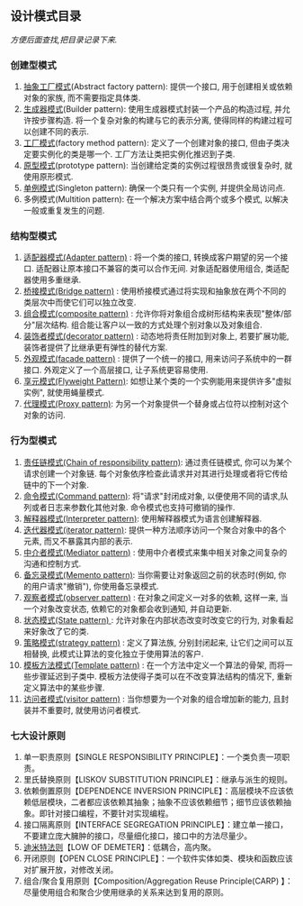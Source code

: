 ## 设计模式目录

*方便后面查找,把目录记录下来.*

### **创建型模式**

1. [抽象工厂模式]()(Abstract factory pattern): 提供一个接口, 用于创建相关或依赖对象的家族, 而不需要指定具体类.
2. [生成器模式]()(Builder pattern): 使用生成器模式封装一个产品的构造过程, 并允许按步骤构造. 将一个复杂对象的构建与它的表示分离, 使得同样的构建过程可以创建不同的表示.
3. [工厂模式]()(factory method pattern): 定义了一个创建对象的接口, 但由子类决定要实例化的类是哪一个. 工厂方法让类把实例化推迟到子类.
4. [原型模式]()(prototype pattern): 当创建给定类的实例过程很昂贵或很复杂时, 就使用原形模式.
5. [单例模式]()(Singleton pattern): 确保一个类只有一个实例, 并提供全局访问点.
6. 多例模式(Multition pattern): 在一个解决方案中结合两个或多个模式, 以解决一般或重复发生的问题.

### **结构型模式**

1. [适配器模式(Adapter pattern)]() : 将一个类的接口, 转换成客户期望的另一个接口. 适配器让原本接口不兼容的类可以合作无间. 对象适配器使用组合, 类适配器使用多重继承.
2. [桥接模式(Bridge pattern)]() : 使用桥接模式通过将实现和抽象放在两个不同的类层次中而使它们可以独立改变.
3. [组合模式(composite pattern)]() : 允许你将对象组合成树形结构来表现"整体/部分"层次结构. 组合能让客户以一致的方式处理个别对象以及对象组合.
4. [装饰者模式(decorator pattern)]() : 动态地将责任附加到对象上, 若要扩展功能, 装饰者提供了比继承更有弹性的替代方案.
5. [外观模式(facade pattern)]() : 提供了一个统一的接口, 用来访问子系统中的一群接口. 外观定义了一个高层接口, 让子系统更容易使用.
6. [享元模式(Flyweight Pattern)](): 如想让某个类的一个实例能用来提供许多"虚拟实例", 就使用蝇量模式.
7. [代理模式(Proxy pattern)](): 为另一个对象提供一个替身或占位符以控制对这个对象的访问.

### **行为型模式**

1. [责任链模式(Chain of responsibility pattern)](): 通过责任链模式, 你可以为某个请求创建一个对象链. 每个对象依序检查此请求并对其进行处理或者将它传给链中的下一个对象.
2. [命令模式(Command pattern)](): 将"请求"封闭成对象, 以便使用不同的请求,队列或者日志来参数化其他对象. 命令模式也支持可撤销的操作.
3. [解释器模式(Interpreter pattern)](): 使用解释器模式为语言创建解释器.
4. [迭代器模式(iterator pattern)](): 提供一种方法顺序访问一个聚合对象中的各个元素, 而又不暴露其内部的表示.
5. [中介者模式(Mediator pattern)]() : 使用中介者模式来集中相关对象之间复杂的沟通和控制方式.
6. [备忘录模式(Memento pattern)](): 当你需要让对象返回之前的状态时(例如, 你的用户请求"撤销"), 你使用备忘录模式.
7. [观察者模式(observer pattern)]() : 在对象之间定义一对多的依赖, 这样一来, 当一个对象改变状态, 依赖它的对象都会收到通知, 并自动更新.
8. [状态模式(State pattern) ](): 允许对象在内部状态改变时改变它的行为, 对象看起来好象改了它的类.
9. [策略模式(strategy pattern)]() : 定义了算法族, 分别封闭起来, 让它们之间可以互相替换, 此模式让算法的变化独立于使用算法的客户.
10. [模板方法模式(Template pattern)]() : 在一个方法中定义一个算法的骨架, 而将一些步骤延迟到子类中. 模板方法使得子类可以在不改变算法结构的情况下, 重新定义算法中的某些步骤.
11. [访问者模式(visitor pattern)]() : 当你想要为一个对象的组合增加新的能力, 且封装并不重要时, 就使用访问者模式.

### **七大设计原则**

1. 单一职责原则【SINGLE RESPONSIBILITY PRINCIPLE】：一个类负责一项职责。
2. 里氏替换原则【LISKOV SUBSTITUTION PRINCIPLE】：继承与派生的规则。
3. 依赖倒置原则【DEPENDENCE INVERSION PRINCIPLE】：高层模块不应该依赖低层模块，二者都应该依赖其抽象；抽象不应该依赖细节；细节应该依赖抽象。即针对接口编程，不要针对实现编程。
4. 接口隔离原则【INTERFACE SEGREGATION PRINCIPLE】：建立单一接口，不要建立庞大臃肿的接口，尽量细化接口，接口中的方法尽量少。
5. [迪米特法则]()【LOW OF DEMETER】：低耦合，高内聚。
6. 开闭原则【OPEN CLOSE PRINCIPLE】：一个软件实体如类、模块和函数应该对扩展开放，对修改关闭。
7. 组合/聚合复用原则【Composition/Aggregation Reuse Principle(CARP) 】：尽量使用组合和聚合少使用继承的关系来达到复用的原则。

